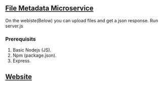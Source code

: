 ## [File Metadata Microservice](https://www.freecodecamp.org/learn/apis-and-microservices/apis-and-microservices-projects/file-metadata-microservice)
On the webiste(Below) you can upload files and get a json response. Run server.js

### Prerequisits 
1) Basic Nodejs (JS).
2) Npm (package.json).
3) Express.

## [Website](https://boilerplate-project-filemetadata.garvityadav07.repl.co)
